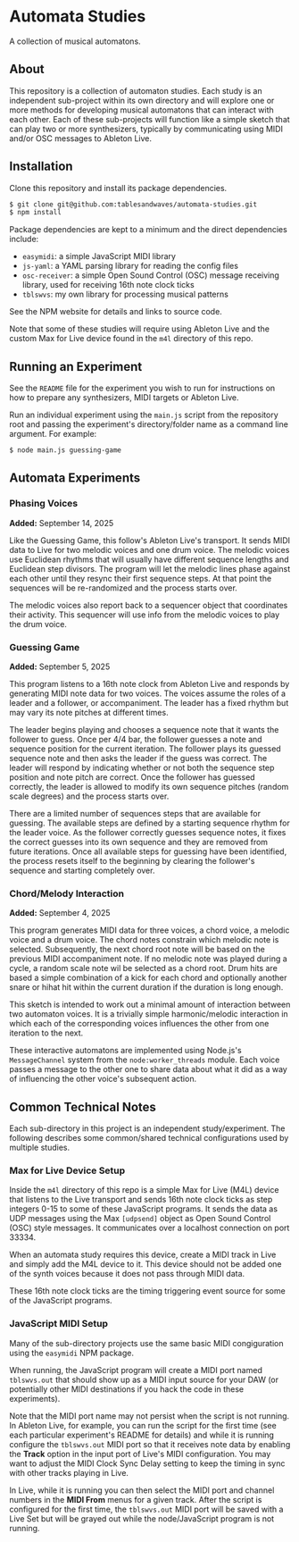 # Automata Studies

A collection of musical automatons.

## About

This repository is a collection of automaton studies. Each study is an independent sub-project within its own directory and will explore one or more methods for developing musical automatons that can interact with each other. Each of these sub-projects will function like a simple sketch that can play two or more synthesizers, typically by communicating using MIDI and/or OSC messages to Ableton Live.

## Installation

Clone this repository and install its package dependencies.

```bash
$ git clone git@github.com:tablesandwaves/automata-studies.git
$ npm install
```

Package dependencies are kept to a minimum and the direct dependencies include:

* `easymidi`: a simple JavaScript MIDI library
* `js-yaml`: a YAML parsing library for reading the config files
* `osc-receiver`: a simple Open Sound Control (OSC) message receiving library, used for receiving 16th note clock ticks
* `tblswvs`: my own library for processing musical patterns

See the NPM website for details and links to source code.

Note that some of these studies will require using Ableton Live and the custom Max for Live device found in the `m4l` directory of this repo.

## Running an Experiment

See the `README` file for the experiment you wish to run for instructions on how to prepare any synthesizers, MIDI targets or Ableton Live.

Run an individual experiment using the `main.js` script from the repository root and passing the experiment's directory/folder name as a command line argument. For example:

```bash
$ node main.js guessing-game
```

## Automata Experiments

### Phasing Voices

**Added:** September 14, 2025

Like the Guessing Game, this follow's Ableton Live's transport. It sends MIDI data to Live for two melodic voices and one drum voice. The melodic voices use Euclidean rhythms that will usually have different sequence lengths and Euclidean step divisors. The program will let the melodic lines phase against each other until they resync their first sequence steps. At that point the sequences will be re-randomized and the process starts over.

The melodic voices also report back to a sequencer object that coordinates their activity. This sequencer will use info from the melodic voices to play the drum voice.

### Guessing Game

**Added:** September 5, 2025

This program listens to a 16th note clock from Ableton Live and responds by generating MIDI note data for two voices. The voices assume the roles of a leader and a follower, or accompaniment. The leader has a fixed rhythm but may vary its note pitches at different times.

The leader begins playing and chooses a sequence note that it wants the follower to guess. Once per 4/4 bar, the follower guesses a note and sequence position for the current iteration. The follower plays its guessed sequence note and then asks the leader if the guess was correct. The leader will respond by indicating whether or not both the sequence step position and note pitch are correct. Once the follower has guessed correctly, the leader is allowed to modify its own sequence pitches (random scale degrees) and the process starts over.

There are a limited number of sequences steps that are available for guessing. The available steps are defined by a starting sequence rhythm for the leader voice. As the follower correctly guesses sequence notes, it fixes the correct guesses into its own sequence and they are removed from future iterations. Once all available steps for guessing have been identified, the process resets itself to the beginning by clearing the follower's sequence and starting completely over.

### Chord/Melody Interaction

**Added:** September 4, 2025

This program generates MIDI data for three voices, a chord voice, a melodic voice and a drum voice. The chord notes constrain which melodic note is selected. Subsequently, the next chord root note will be based on the previous MIDI accompaniment note. If no melodic note was played during a cycle, a random scale note wil be selected as a chord root. Drum hits are based a simple combination of a kick for each chord and optionally another snare or hihat hit within the current duration if the duration is long enough.

This sketch is intended to work out a minimal amount of interaction between two automaton voices. It is a trivially simple harmonic/melodic interaction in which each of the corresponding voices influences the other from one iteration to the next.

These interactive automatons are implemented using Node.js's `MessageChannel` system from the `node:worker_threads` module. Each voice passes a message to the other one to share data about what it did as a way of influencing the other voice's subsequent action.

## Common Technical Notes

Each sub-directory in this project is an independent study/experiment. The following describes some common/shared technical configurations used by multiple studies.

### Max for Live Device Setup

Inside the `m4l` directory of this repo is a simple Max for Live (M4L) device that listens to the Live transport and sends 16th note clock ticks as step integers 0-15 to some of these JavaScript programs. It sends the data as UDP messages using the Max `[udpsend]` object as Open Sound Control (OSC) style messages. It communicates over a localhost connection on port 33334.

When an automata study requires this device, create a MIDI track in Live and simply add the M4L device to it. This device should not be added one of the synth voices because it does not pass through MIDI data.

These 16th note clock ticks are the timing triggering event source for some of the JavaScript programs.

### JavaScript MIDI Setup

Many of the sub-directory projects use the same basic MIDI congiguration using the `easymidi` NPM package.

When running, the JavaScript program will create a MIDI port named `tblswvs.out` that should show up as a MIDI input source for your DAW (or potentially other MIDI destinations if you hack the code in these experiments).

Note that the MIDI port name may not persist when the script is not running. In Ableton Live, for example, you can run the script for the first time (see each particular experiment's README for details) and while it is running configure the `tblswvs.out` MIDI port so that it receives note data by enabling the **Track** option in the input port of Live's MIDI configuration. You may want to adjust the MIDI Clock Sync Delay setting to keep the timing in sync with other tracks playing in Live.

In Live, while it is running you can then select the MIDI port and channel numbers in the **MIDI From** menus for a given track. After the script is configured for the first time, the `tblswvs.out` MIDI port will be saved with a Live Set but will be grayed out while the node/JavaScript program is not running.
